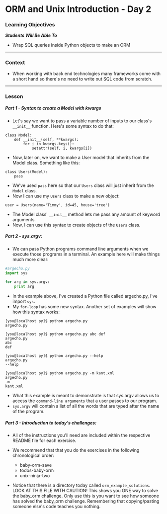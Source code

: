 # ORM and Unix Introduction - Day 2

### Learning Objectives
***Students Will Be Able To***

* Wrap SQL queries inside Python objects to make an ORM

---
### Context

* When working with back end technologies many frameworks come with a short hand so there's no need to write out SQL code from scratch.

---
### Lesson

##### Part 1 - Syntax to create a Model with kwargs
* Let's say we want to pass a variable number of inputs to our class's `__init__` function. Here's some syntax to do that:
```
class Model:
    def __init__(self, **kwargs):
        for i in kwargs.keys():
            setattr(self, i, kwargs[i])
```
* Now, later on, we want to make a User model that inherits from the Model class. Something like this:
```
class Users(Model):
    pass
```
* We've used `pass` here so that our `Users` class will just inherit from the `Model` class.
* Now I can use my `Users` class to make a new object:
```
user = Users(name='Timmy', id=45, house='tree')
```
* The Model class' `__init__` method lets me pass any amount of keyword arguments.
* Now, I can use this syntax to create objects of the `Users` class.

##### Part 2 - sys.argv:
* We can pass Python programs command line arguments when we execute those programs in a terminal. An example here will make things much more clear:
```python
#argecho.py
import sys

for arg in sys.argv:
    print arg
```
* In the example above, I've created a Python file called argecho.py, I've import `sys`.
* My `for-loop` has some new syntax. Another set of examples will show how this syntax works:
```
[you@localhost py]$ python argecho.py
argecho.py
```
```
[you@localhost py]$ python argecho.py abc def
argecho.py
abc
def
```
```
[you@localhost py]$ python argecho.py --help
argecho.py
--help
```
```
[you@localhost py]$ python argecho.py -m kant.xml
argecho.py
-m
kant.xml
```
* What this example is meant to demonstrate is that sys.argv allows us to access the `command-line arguments` that a user passes to our program.
* `sys.argv` will contain a list of all the words that are typed after the name of the program.
##### Part 3 - Introduction to today's challenges:
* All of the instructions you'll need are included within the respective README file for each exercise.
* We recommend that that you do the exercises in the following chronological order:

    * baby-orm-save
    * todos-baby-orm
    * unix-ninja-two

* Notice that there is a directory today called `orm_example_solutions`. LOOK AT THIS FILE WITH CAUTION! This shows you ONE way to solve the baby_orm challenge. Only use this is you want to see how someone has solved the baby_orm challenge. Remembering that copying/pasting someone else's code teaches you nothing.
